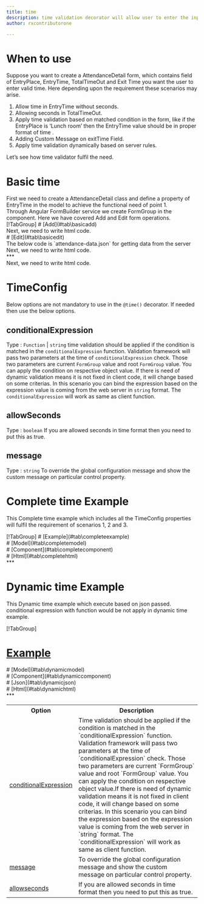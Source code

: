 ```yaml
---
title: time 
description: time validation decorator will allow user to enter the input only in the correct time format.
author: rxcontributorone

---
```

# When to use
Suppose you want to create a AttendanceDetail form, which contains field of EntryPlace, EntryTime, TotalTimeOut and Exit Time you want the user to enter valid time. Here depending upon the requirement these scenarios may arise.
<ol>
<li>Allow time in EntryTime without seconds.</li>
<li>Allowing seconds in TotalTimeOut.</li>
<li>Apply time validation based on matched condition in the form, like if the EntryPlace is ‘Lunch room’ then the EntryTime value should be in proper format of time .</li>
<li>Adding Custom Message on exitTime Field.</li>
<li>Apply time validation dynamically based on server rules.</li>
</ol>
Let’s see how time validator fulfil the need.

# Basic time 

<data-scope scope="['decorator']">
First we need to create a AttendanceDetail class and define a property of EntryTime in the model to achieve the functional need of point 1.
<div component="app-code" key="time-add-model"></div> 
</data-scope>
Through Angular FormBuilder service we create FormGroup in the component.
Here we have covered Add and Edit form operations. 

<data-scope scope="['decorator']">
<div component="app-tabs" key="basic-operations"></div>
[!TabGroup]
# [Add](#tab\basicadd)
<div component="app-code" key="time-add-component"></div> 
Next, we need to write html code.
<div component="app-code" key="time-add-html"></div> 
<div component="app-time-add" title="time Decorator for add Example"></div>
# [Edit](#tab\basicedit)
<div component="app-code" key="time-edit-component"></div> 
The below code is `attendance-data.json` for getting data from the server
<div component="app-code" key="data-json"></div> 
Next, we need to write html code.
<div component="app-code" key="time-edit-html"></div> 
<div component="app-time-add" title="time Decorator for edit Example"></div>
***
</data-scope>

<data-scope scope="['validator','templateDriven']">
<div component="app-code" key="time-add-component"></div> 
Next, we need to write html code.
<div component="app-code" key="time-add-html"></div> 
<div component="app-time-add" title="time Decorator for add Example"></div>
</data-scope>

# TimeConfig 
Below options are not mandatory to use in the `@time()` decorator. If needed then use the below options.

<table class="table table-bordered table-striped">
<tr><th>Option</th><th>Description</th></tr>
<tr><td><a href="#conditionalExpression" (click)='scrollTo("#conditionalExpression")' title="conditionalExpression">conditionalExpression</a></td><td>Time validation should be applied if the condition is matched in the `conditionalExpression` function. Validation framework will pass two parameters at the time of `conditionalExpression` check. Those two parameters are current `FormGroup` value and root `FormGroup` value. You can apply the condition on respective object value.If there is need of dynamic validation means it is not fixed in client code, it will change based on some criterias. In this scenario you can bind the expression based on the expression value is coming from the web server in `string` format. The `conditionalExpression` will work as same as client function.</td></tr>
<tr><td><a href="#message" (click)='scrollTo("#message")' title="message">message</a></td><td>To override the global configuration message and show the custom message on particular control property.</td></tr>
<tr><td><a href="#allowseconds" (click)='scrollTo("#allowseconds")' title="allowseconds">allowseconds</a></td><td>If you are allowed seconds in time format then you need to put this as true.</td></tr>

## conditionalExpression 
Type :  `Function`  |  `string` 
time validation should be applied if the condition is matched in the `conditionalExpression` function. Validation framework will pass two parameters at the time of `conditionalExpression` check. Those two parameters are current `FormGroup` value and root `FormGroup` value. You can apply the condition on respective object value.
If there is need of dynamic validation means it is not fixed in client code, it will change based on some criterias. In this scenario you can bind the expression based on the expression value is coming from the web server in `string` format. The `conditionalExpression` will work as same as client function.

<div component="app-note" key="time-conditionalExpressionExampleFunction-model"></div>
<div component="app-code" key="time-conditionalExpressionExampleFunction-model"></div> 
<div component="app-note" key="time-conditionalExpressionExampleString-model"></div> 
<div component="app-code" key="time-conditionalExpressionExampleString-model"></div> 

<div component="app-example-runner" ref-component="app-time-conditionalExpression" title="time decorators with conditionalExpression" key="conditionalExpression"></div>

## allowSeconds 
Type :  `boolean` 
If you are allowed seconds in time format then you need to put this as true.

<div component="app-code" key="time-messageExample-model"></div> 
<div component="app-example-runner" ref-component="app-time-message" title="time decorators with message" key="message"></div>

## message 
Type :  `string` 
To override the global configuration message and show the custom message on particular control property.

<div component="app-code" key="time-messageExample-model"></div> 
<div component="app-example-runner" ref-component="app-time-message" title="time decorators with message" key="message"></div>

# Complete time Example

This Complete time example which includes all the TimeConfig properties will fulfil the requirement of scenarios 1, 2 and 3.

<div component="app-tabs" key="complete"></div>
[!TabGroup]
# [Example](#tab\completeexample)
<div component="app-time-complete"></div>
<data-scope scope="['decorator']">
# [Model](#tab\completemodel)
<div component="app-code" key="time-complete-model"></div> 
</data-scope>
# [Component](#tab\completecomponent)
<div component="app-code" key="time-complete-component"></div> 
# [Html](#tab\completehtml)
<div component="app-code" key="time-complete-html"></div> 
***

# Dynamic time Example

This Dynamic time example which execute based on json passed. conditional expression with function would be not apply in dynamic time example. 

<div component="app-tabs" key="dynamic"></div>

[!TabGroup]
# [Example](#tab\dynamicexample)
<div component="app-time-dynamic"></div>
<data-scope scope="['decorator']">
# [Model](#tab\dynamicmodel)
<div component="app-code" key="time-dynamic-model"></div>
</data-scope>
# [Component](#tab\dynamiccomponent)
<div component="app-code" key="time-dynamic-component"></div>
# [Json](#tab\dynamicjson)
<div component="app-code" key="time-dynamic-json"></div>
# [Html](#tab\dynamichtml)
<div component="app-code" key="time-dynamic-html"></div> 
***
